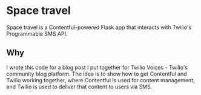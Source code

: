 # Space travel
Space travel is a Contentful-powered Flask app that interacts with Twilio's Programmable SMS API.

## Why
I wrote this code for a blog post I put together for Twilio Voices - Twilio's community blog platform.
The idea is to show how to get Contentful and Twilio working together, where Contentful is used for content management, and Twilio is used to deliver that content to users via SMS.

